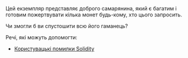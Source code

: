 Цей екземпляр представляє доброго самарянина, який є багатим і готовим пожертвувати кілька монет будь-кому, хто цього запросить.

Чи змогли б ви спустошити всю його гаманець?

Речі, які можуть допомогти:

- [Користувацькі помилки Solidity](https://blog.soliditylang.org/2021/04/21/custom-errors/)
